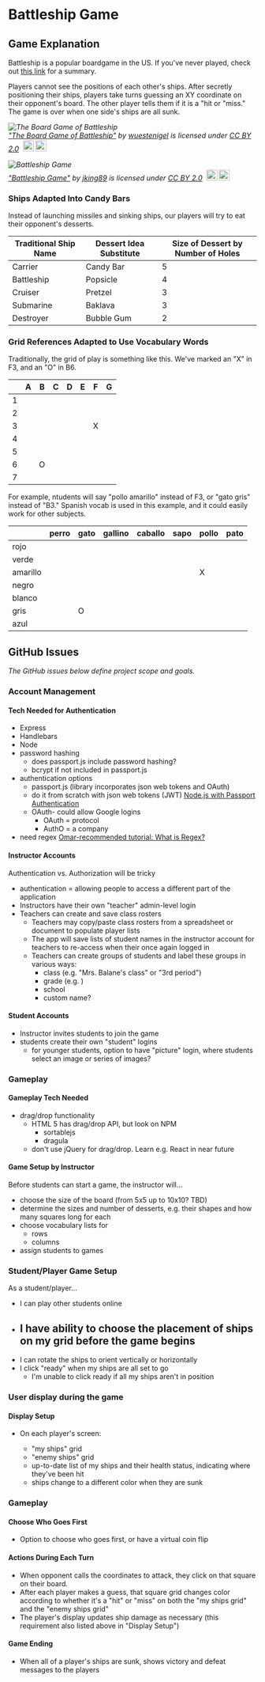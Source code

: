 # Battleship Game

## Game Explanation

Battleship is a popular boardgame in the US. If you've never played, check out [this link](https://www.thesprucecrafts.com/the-basic-rules-of-battleship-411069) for a summary.

Players cannot see the positions of each other's ships. After secretly positioning their ships, players take turns guessing an XY coordinate on their opponent's board. The other player tells them if it is a "hit or "miss." The game is over when one side's ships are all sunk.

<p style="font-size: 0.9rem;font-style: italic;"><img style="display: block;" src="https://live.staticflickr.com/1961/45547345711_e2701f67b0_b.jpg" alt="The Board Game of Battleship"><a href="https://www.flickr.com/photos/30478819@N08/45547345711">"The Board Game of Battleship"</a><span> by <a href="https://www.flickr.com/photos/30478819@N08">wuestenigel</a></span> is licensed under <a href="https://creativecommons.org/licenses/by/2.0/?ref=openverse&atype=html" style="margin-right: 5px;">CC BY 2.0</a><a href="https://creativecommons.org/licenses/by/2.0/?ref=openverse&atype=html" target="_blank" rel="noopener noreferrer" style="display: inline-block;white-space: none;margin-top: 2px;margin-left: 3px;height: 22px !important;"><img style="height: inherit;margin-right: 3px;display: inline-block;" src="https://search.creativecommons.org/static/img/cc_icon.svg?image_id=f470f047-1729-426c-807f-1a1f6a370acd" /><img style="height: inherit;margin-right: 3px;display: inline-block;" src="https://search.creativecommons.org/static/img/cc-by_icon.svg" /></a></p>

<p style="font-size: 0.9rem;font-style: italic;"><img style="display: block;" src="https://live.staticflickr.com/1333/1363094393_0a8809b006_b.jpg" alt="Battleship Game"><a href="https://www.flickr.com/photos/28446991@N00/1363094393">"Battleship Game"</a><span> by <a href="https://www.flickr.com/photos/28446991@N00">jking89</a></span> is licensed under <a href="https://creativecommons.org/licenses/by/2.0/?ref=openverse&atype=html" style="margin-right: 5px;">CC BY 2.0</a><a href="https://creativecommons.org/licenses/by/2.0/?ref=openverse&atype=html" target="_blank" rel="noopener noreferrer" style="display: inline-block;white-space: none;margin-top: 2px;margin-left: 3px;height: 22px !important;"><img style="height: inherit;margin-right: 3px;display: inline-block;" src="https://search.creativecommons.org/static/img/cc_icon.svg?image_id=2a6ab5a3-3717-4bef-bf35-2899c2a8aaf6" /><img style="height: inherit;margin-right: 3px;display: inline-block;" src="https://search.creativecommons.org/static/img/cc-by_icon.svg" /></a></p>

### Ships Adapted Into Candy Bars

Instead of launching missiles and sinking ships, our players will try to eat their opponent's desserts.

| Traditional Ship Name | Dessert Idea Substitute | Size of Dessert by Number of Holes |
| --------------------- | ----------------------- | ---------------------------------- |
| Carrier               | Candy Bar               | 5                                  |
| Battleship            | Popsicle                | 4                                  |
| Cruiser               | Pretzel                 | 3                                  |
| Submarine             | Baklava                 | 3                                  |
| Destroyer             | Bubble Gum              | 2                                  |

### Grid References Adapted to Use Vocabulary Words

Traditionally, the grid of play is something like this. We've marked an "X" in F3, and an "O" in B6.

|     | A   | B   | C   | D   | E   | F   | G   |
| --- | --- | --- | --- | --- | --- | --- | --- |
| 1   |     |     |     |     |     |     |     |
| 2   |     |     |     |     |     |     |     |
| 3   |     |     |     |     |     | X   |     |
| 4   |     |     |     |     |     |     |     |
| 5   |     |     |     |     |     |     |     |
| 6   |     | O   |     |     |     |     |     |
| 7   |     |     |     |     |     |     |     |

For example, ntudents will say "pollo amarillo" instead of F3, or "gato gris" instead of "B3." Spanish vocab is used in this example, and it could easily work for other subjects.

|          | perro | gato | gallino | caballo | sapo | pollo | pato |
| -------- | ----- | ---- | ------- | ------- | ---- | ----- | ---- |
| rojo     |       |      |         |         |      |       |      |
| verde    |       |      |         |         |      |       |      |
| amarillo |       |      |         |         |      | X     |      |
| negro    |       |      |         |         |      |       |      |
| blanco   |       |      |         |         |      |       |      |
| gris     |       | O    |         |         |      |       |      |
| azul     |       |      |         |         |      |       |      |

## GitHub Issues

_The GitHub issues below define project scope and goals._

### Account Management

#### Tech Needed for Authentication

-   Express
-   Handlebars
-   Node
-   password hashing
    -   does passport.js include password hashing?
    -   bcrypt if not included in passport.js
-   authentication options
    -   passport.js (library incorporates json web tokens and OAuth)
    -   do it from scratch with json web tokens (JWT) [Node.js with Passport Authentication](https://www.youtube.com/watch?v=7nafaH9SddU)
    -   OAuth- could allow Google logins
        -   OAuth = protocol
        -   AuthO = a company
-   need regex [Omar-recommended tutorial: What is Regex?](https://www.youtube.com/watch?v=r6I-Ahc0HB4)

#### Instructor Accounts

Authentication vs. Authorization will be tricky

-   authentication = allowing people to access a different part of the application
-   Instructors have their own "teacher" admin-level login
-   Teachers can create and save class rosters
    -   Teachers may copy/paste class rosters from a spreadsheet or document to populate player lists
    -   The app will save lists of student names in the instructor account for teachers to re-access when their once again logged in
    -   Teachers can create groups of students and label these groups in various ways:
        -   class (e.g. "Mrs. Balane's class" or "3rd period")
        -   grade (e.g. )
        -   school
        -   custom name?

#### Student Accounts

-   Instructor invites students to join the game
-   students create their own "student" logins
    -   for younger students, option to have "picture" login, where students select an image or series of images?

### Gameplay

#### Gameplay Tech Needed

-   drag/drop functionality
    -   HTML 5 has drag/drop API, but look on NPM
        -   sortablejs
        -   dragula
    -   don't use jQuery for drag/drop. Learn e.g. React in near future

#### Game Setup by Instructor

Before students can start a game, the instructor will...

-   choose the size of the board (from 5x5 up to 10x10? TBD)
-   determine the sizes and number of desserts, e.g. their shapes and how many squares long for each
-   choose vocabulary lists for
    -   rows
    -   columns
-   assign students to games

### Student/Player Game Setup

As a student/player...

-   I can play other students online
-   I have ability to choose the placement of ships on my grid before the game begins
    -
-   I can rotate the ships to orient vertically or horizontally
-   I click "ready" when my ships are all set to go
    -   I'm unable to click ready if all my ships aren't in position

### User display during the game

#### Display Setup

-   On each player's screen:

    -   "my ships" grid
    -   "enemy ships" grid
    -   up-to-date list of my ships and their health status, indicating where they've been hit
    -   ships change to a different color when they are sunk

### Gameplay

#### Choose Who Goes First

-   Option to choose who goes first, or have a virtual coin flip

#### Actions During Each Turn

-   When opponent calls the coordinates to attack, they click on that square on their board.
-   After each player makes a guess, that square grid changes color according to whether it's a "hit" or "miss" on both the "my ships grid" and the "enemy ships grid"
-   The player's display updates ship damage as necessary (this requirement also listed above in "Display Setup")

#### Game Ending
-   When all of a player's ships are sunk, shows victory and defeat messages to the players